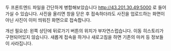 두 프론트엔드 파일을 간단하게 병합해보았습니다
http://43.201.30.49:5000 로 들어가실 수 있습니다.
사진을 올리면 창을 닫은 후 접속하더라도 사진을 업로드하는 화면이 아닌 사진이 이미 띄워진 화면으로 접속합니다.
 
개선 필요성:
왼쪽 상단에 뒤로가기 버튼의 위치가 부자연스럽습니다.
이동 히스토리가 구현되어있지 않습니다.
새롭게 접속을 하거나 새로고침을 하면 기존의 마커 등 정보들이 사라집니다.
